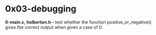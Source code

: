 # 0x03-debugging

**0-main.c, holberton.h -** test whether the function positive_or_negative() gives the correct output when given a case of 0.
